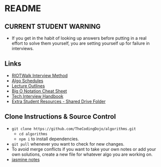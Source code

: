 # README

## CURRENT STUDENT WARNING

- If you get in the habit of looking up answers before putting in a real effort to solve them yourself, you are setting yourself up for failure in interviews.

## Links

- [RIOTWalk Interview Method](./RIOTWalk-interview-method)
- [Algo Schedules](/schedules)
- [Lecture Outlines](https://github.com/TheCodingDojo/lecture-outlines)
- [Big O Notation Cheat Sheet](https://cooervo.github.io/Algorithms-DataStructures-BigONotation/big-O-notation.html)
- [Tech Interview Handbook](https://techinterviewhandbook.org/introduction/)
- [Extra Student Resources - Shared Drive Folder](https://drive.google.com/drive/folders/11zE6KbvIdgr6_KtYGtMRNMja6Q41IAuo?usp=sharing)

## Clone Instructions & Source Control

- `git clone https://github.com/TheCodingDojo/algorithms.git`
  - `cd algorithms`
  - `npm i` to install dependencies.
- `git pull` whenever you want to check for new changes.
- To avoid merge conflicts if you want to take your own notes or add your own solutions, create a new file for whatever algo you are working on.
- [jasmine notes](jasmine.md)
